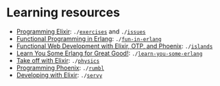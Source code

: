 # Learning resources

- [Programming Elixir](https://pragprog.com/book/elixir13/programming-elixir-1-3): `./`[`exercises`](https://github.com/stenowtf/learning-and-stuff/tree/master/exercises) and `./`[`issues`](https://github.com/stenowtf/learning-and-stuff/tree/master/issues)
- [Functional Programming in Erlang](https://www.futurelearn.com/courses/functional-programming-erlang): `./`[`fun-in-erlang`](https://github.com/stenowtf/learning-and-stuff/tree/master/fun-in-erlang)
- [Functional Web Development with Elixir, OTP, and Phoenix](https://pragprog.com/book/lhelph/functional-web-development-with-elixir-otp-and-phoenix): `./`[`islands`](https://github.com/stenowtf/learning-and-stuff/tree/master/islands)
- [Learn You Some Erlang for Great Good!](https://www.nostarch.com/erlang): `./`[`learn-you-some-erlang`](https://github.com/stenowtf/learning-and-stuff/tree/master/learn-you-some-erlang)
- [Take off with Elixir](https://bigmachine.io/products/take-off-with-elixir/): `./`[`physics`](https://github.com/stenowtf/learning-and-stuff/tree/master/physics)
- [Programming Phoenix](https://pragprog.com/book/phoenix/programming-phoenix): `./`[`rumbl`](https://github.com/stenowtf/learning-and-stuff/tree/master/rumbl)
- [Developing with Elixir](https://online.pragmaticstudio.com/courses/elixir): `./`[`servy`](https://github.com/stenowtf/learning-and-stuff/tree/master/servy)
